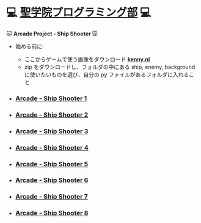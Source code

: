 # :computer: [聖学院プログラミング部](https://github.com/Seigakuin/todays_task/blob/master/README.md) :computer:

:cat: <b> Arcade Project - Ship Shooter </b> :mouse:

- 始める前に:

  - ここからゲームで使う画像をダウンロード <b>[kenny.nl](https://www.kenney.nl/assets/space-shooter-redux)</b>
  - zip をダウンロードし、フォルダの中にある ship, enemy, background に使いたいものを選び、自分の py ファイルがあるフォルダに入れること

- ### [Arcade - Ship Shooter 1](https://github.com/Seigakuin/todays_task/blob/master/py_arcade/ship_shooter_folder/ship_shooter_1.py)

* ### [Arcade - Ship Shooter 2](https://github.com/Seigakuin/todays_task/blob/master/py_arcade/ship_shooter_folder/ship_shooter_2.py)

- ### [Arcade - Ship Shooter 3](https://github.com/Seigakuin/todays_task/blob/master/py_arcade/ship_shooter_folder/ship_shooter_3.py)

* ### [Arcade - Ship Shooter 4](https://github.com/Seigakuin/todays_task/blob/master/py_arcade/ship_shooter_folder/ship_shooter_4.py)

- ### [Arcade - Ship Shooter 5](https://github.com/Seigakuin/todays_task/blob/master/py_arcade/ship_shooter_folder/ship_shooter_5.py)

* ### [Arcade - Ship Shooter 6](https://github.com/Seigakuin/todays_task/blob/master/py_arcade/ship_shooter_folder/ship_shooter_6.py)

- ### [Arcade - Ship Shooter 7](https://github.com/Seigakuin/todays_task/blob/master/py_arcade/ship_shooter_folder/ship_shooter_7.py)

- ### [Arcade - Ship Shooter 8](https://github.com/Seigakuin/todays_task/blob/master/py_arcade/ship_shooter_folder/ship_shooter_8.py)
